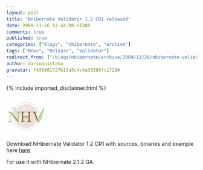 ```yaml
---
layout: post
title: "NHibernate Validator 1.2 CR1 released"
date: 2009-11-26 12:44:00 +1300
comments: true
published: true
categories: ["blogs", "nhibernate", "archive"]
tags: ["News", "Release", "Validator"]
redirect_from: ["/blogs/nhibernate/archive/2009/11/26/nhibernate-validator-1-2-cr1-released.aspx/", "/blogs/nhibernate/archive/2009/11/26/nhibernate-validator-1-2-cr1-released.html"]
author: darioquintana
gravatar: f436801727b13a5c4c4a38380fc17290
---
```

{% include imported_disclaimer.html %}

<p><img src="/images/logo-nhv.jpg" />

</p>
<p>Download NHibernate Validator 1.2 CR1 with sources, binaries and example here <a href="https://sourceforge.net/projects/nhcontrib/files">here</a>

</p>
<p>For use it with NHibernate 2.1.2 GA.
</p>
